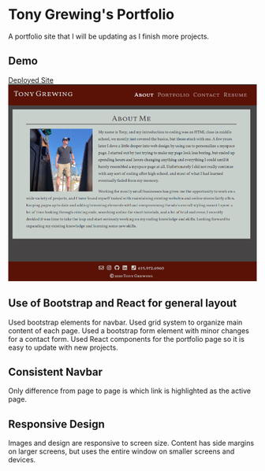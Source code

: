 # Tony Grewing's Portfolio
A portfolio site that I will be updating as I finish more projects.

## Demo
[Deployed Site](http://tsgrewing.github.io/)
![Demo Image](src/assets/images/portfoliodemo.png)

## Use of Bootstrap and React for general layout
Used bootstrap elements for navbar.
Used grid system to organize main content of each page.
Used a bootstrap form element with minor changes for a contact form.
Used React components for the portfolio page so it is easy to update with new projects.

## Consistent Navbar
Only difference from page to page is which link is highlighted as the active page. 

## Responsive Design
Images and design are responsive to screen size. 
Content has side margins on larger screens, but uses the entire window on smaller screens and devices. 

